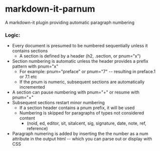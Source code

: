 # markdown-it-parnum
A markdown-it plugin providing automatic paragraph numbering


### Logic:

* Every document is presumed to be numbered sequentially unless it contains sections
   * A section is defined by a header (h2, .section, or pnum="x")  
* Section numbering is automatic unless the header provides a prefix pattern with pnum="x"
   * For example: pnum="preface" or pnum="7" -- resulting in preface.1 or 7.1 etc
   * If the pnum is numeric, subsequent sections are automatically incremented
* A section can pause numbering with pnum="+" or resume with pnum="+"
* Subsequent sections restart minor numbering
   * If a section header contains a pnum prefix, it will be used   
   * Numbering is skipped for paragraphs of types not considered content
      * (noid, ed, editor, sit, sitalcent, sig, signature, date, note, ref, reference)
* Paragraph numering is added by inserting the the number as a num attribute in the output html -- which you can parse out or display with CSS
